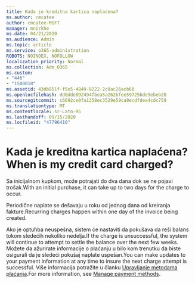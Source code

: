 ```yaml
---
title: Kada je kreditna kartica naplaćena?
ms.author: cmcatee
author: cmcatee-MSFT
manager: mnirkhe
ms.date: 04/21/2020
ms.audience: Admin
ms.topic: article
ms.service: o365-administration
ROBOTS: NOINDEX, NOFOLLOW
localization_priority: Normal
ms.collection: Adm_O365
ms.custom:
- "446"
- "1500018"
ms.assetid: 43db851f-f5e5-4849-8222-2c8ac26acb60
ms.openlocfilehash: dd0dde092494fbea5a262bfee59725bde9ebeb28
ms.sourcegitcommit: c6692ce0fa1358ec3529e59ca0ecdfdea4cdc759
ms.translationtype: MT
ms.contentlocale: sr-Latn-RS
ms.lasthandoff: 09/15/2020
ms.locfileid: "47796410"
---
```

# <a name="when-is-my-credit-card-charged"></a><span data-ttu-id="69bd4-102">Kada je kreditna kartica naplaćena?</span><span class="sxs-lookup"><span data-stu-id="69bd4-102">When is my credit card charged?</span></span>

<span data-ttu-id="69bd4-103">Sa inicijalnom kupkom, može potrajati do dva dana dok se ne pojavi trošak.</span><span class="sxs-lookup"><span data-stu-id="69bd4-103">With an initial purchase, it can take up to two days for the charge to occur.</span></span>
  
<span data-ttu-id="69bd4-104">Periodične naplate se dešavaju u roku od jednog dana od kreiranja fakture.</span><span class="sxs-lookup"><span data-stu-id="69bd4-104">Recurring charges happen within one day of the invoice being created.</span></span>
  
<span data-ttu-id="69bd4-105">Ako je optuћba neuspešna, sistem će nastaviti da pokušava da reši balans tokom sledećih nekoliko nedelja.</span><span class="sxs-lookup"><span data-stu-id="69bd4-105">If the charge is unsuccessful, the system will continue to attempt to settle the balance over the next few weeks.</span></span> <span data-ttu-id="69bd4-106">Možete da ažurirate informacije o plaćanju u bilo kom trenutku da biste osigurali da je sledeći pokušaj naplate uspešan.</span><span class="sxs-lookup"><span data-stu-id="69bd4-106">You can make updates to your payment information at any time to insure the next charge attempt is successful.</span></span> <span data-ttu-id="69bd4-107">Više informacija potražite u članku [Upravljanje metodama plaćanja](https://docs.microsoft.com/microsoft-365/commerce/billing-and-payments/manage-payment-methods).</span><span class="sxs-lookup"><span data-stu-id="69bd4-107">For more information, see [Manage payment methods](https://docs.microsoft.com/microsoft-365/commerce/billing-and-payments/manage-payment-methods).</span></span>
